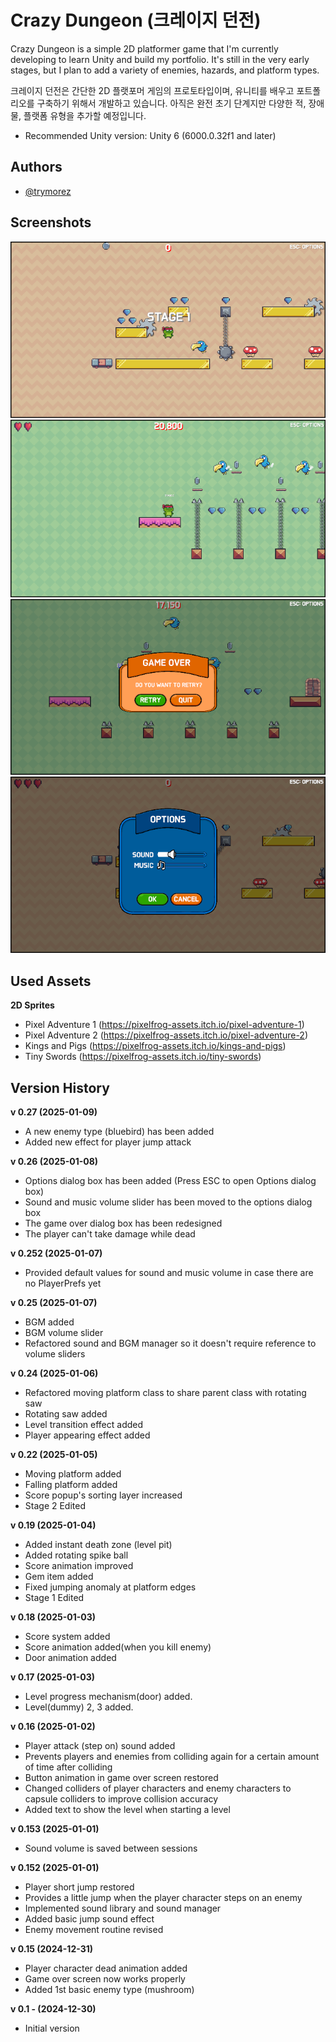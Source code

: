 
# Crazy Dungeon (크레이지 던전)

Crazy Dungeon is a simple 2D platformer game that I'm currently developing to learn Unity and build my portfolio. It's still in the very early stages, but I plan to add a variety of enemies, hazards, and platform types.

크레이지 던전은 간단한 2D 플랫포머 게임의 프로토타입이며, 유니티를 배우고 포트폴리오를 구축하기 위해서 개발하고 있습니다. 아직은 완전 초기 단계지만 다양한 적, 장애물, 플랫폼 유형을 추가할 예정입니다.

- Recommended Unity version: Unity 6 (6000.0.32f1 and later)




## Authors

- [@trymorez](https://www.github.com/trymorez)




## Screenshots

![screenshot](Assets/ScreenShot/screenshot01.png)
![screenshot](Assets/ScreenShot/screenshot02.png)
![screenshot](Assets/ScreenShot/screenshot03.png)
![screenshot](Assets/ScreenShot/screenshot04.png)

## Used Assets

**2D Sprites**
- Pixel Adventure 1 (https://pixelfrog-assets.itch.io/pixel-adventure-1)
- Pixel Adventure 2 (https://pixelfrog-assets.itch.io/pixel-adventure-2)
- Kings and Pigs (https://pixelfrog-assets.itch.io/kings-and-pigs)
- Tiny Swords (https://pixelfrog-assets.itch.io/tiny-swords)


## Version History
**v 0.27 (2025-01-09)**
- A new enemy type (bluebird) has been added
- Added new effect for player jump attack

**v 0.26 (2025-01-08)**
- Options dialog box has been added (Press ESC to open Options dialog box)
- Sound and music volume slider has been moved to the options dialog box
- The game over dialog box has been redesigned
- The player can't take damage while dead

**v 0.252 (2025-01-07)**
- Provided default values for sound and music volume in case there are no PlayerPrefs yet

**v 0.25 (2025-01-07)**
- BGM added
- BGM volume slider
- Refactored sound and BGM manager so it doesn't require reference to volume sliders

**v 0.24 (2025-01-06)**
- Refactored moving platform class to share parent class with rotating saw
- Rotating saw added
- Level transition effect added
- Player appearing effect added

**v 0.22 (2025-01-05)**
- Moving platform added
- Falling platform added
- Score popup's sorting layer increased
- Stage 2 Edited

**v 0.19 (2025-01-04)**
- Added instant death zone (level pit)
- Added rotating spike ball
- Score animation improved
- Gem item added
- Fixed jumping anomaly at platform edges
- Stage 1 Edited

**v 0.18 (2025-01-03)**
- Score system added
- Score animation added(when you kill enemy)
- Door animation added

**v 0.17 (2025-01-03)**
- Level progress mechanism(door) added.
- Level(dummy) 2, 3 added.

**v 0.16 (2025-01-02)**
- Player attack (step on) sound added
- Prevents players and enemies from colliding again for a certain amount of time after colliding
- Button animation in game over screen restored
- Changed colliders of player characters and enemy characters to capsule colliders to improve collision accuracy
- Added text to show the level when starting a level

**v 0.153 (2025-01-01)**
- Sound volume is saved between sessions

**v 0.152 (2025-01-01)**
- Player short jump restored
- Provides a little jump when the player character steps on an enemy
- Implemented sound library and sound manager
- Added basic jump sound effect
- Enemy movement routine revised

**v 0.15 (2024-12-31)**
* Player character dead animation added
* Game over screen now works properly
* Added 1st basic enemy type (mushroom)

**v 0.1 - (2024-12-30)**
- Initial version
